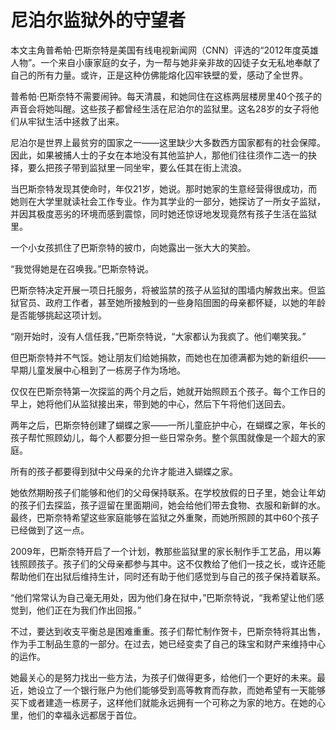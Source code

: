# 尼泊尔监狱外的守望者

本文主角普希帕·巴斯奈特是美国有线电视新闻网（CNN）评选的“2012年度英雄人物”。一个来自小康家庭的女子，为一帮与她非亲非故的囚徒子女无私地奉献了自己的所有力量。或许，正是这种仿佛能熔化囚牢铁壁的爱，感动了全世界。 

普希帕·巴斯奈特不需要闹钟。每天清晨，和她同住在这栋两层楼房里40个孩子的声音会将她叫醒。这些孩子都曾经生活在尼泊尔的监狱里。这名28岁的女子将他们从牢狱生活中拯救了出来。 

尼泊尔是世界上最贫穷的国家之一——这里缺少大多数西方国家都有的社会保障。因此，如果被捕人士的子女在本地没有其他监护人，那他们往往须作二选一的抉择，要么把孩子带到监狱里一同坐牢，要么任其在街上流浪。 

当巴斯奈特发现其使命时，年仅21岁，她说。那时她家的生意经营得很成功，而她则在大学里就读社会工作专业。作为其学业的一部分，她探访了一所女子监狱，并因其极度恶劣的环境而感到震惊，同时她还惊讶地发现竟然有孩子生活在监狱里。 

一个小女孩抓住了巴斯奈特的披巾，向她露出一张大大的笑脸。 

“我觉得她是在召唤我。”巴斯奈特说。 

巴斯奈特决定开展一项日托服务，将被监禁的孩子从监狱的围墙内解救出来。但监狱官员、政府工作者，甚至她所接触到的一些身陷囹圄的母亲都怀疑，以她的年龄是否能够挑起这项计划。 

“刚开始时，没有人信任我，”巴斯奈特说，“大家都认为我疯了。他们嘲笑我。” 

但巴斯奈特并不气馁。她让朋友们给她捐款，而她也在加德满都为她的新组织——早期儿童发展中心租到了一栋房子作为场地。 

仅仅在巴斯奈特第一次探监的两个月之后，她就开始照顾五个孩子。每个工作日的早上，她将他们从监狱接出来，带到她的中心，然后下午将他们送回去。 

两年之后，巴斯奈特创建了蝴蝶之家——一所儿童庇护中心，在蝴蝶之家，年长的孩子帮忙照顾幼儿，每个人都要分担一些日常杂务。整个氛围就像是一个超大的家庭。 

所有的孩子都要得到狱中父母亲的允许才能进入蝴蝶之家。 

她依然期盼孩子们能够和他们的父母保持联系。在学校放假的日子里，她会让年幼的孩子们去探监，孩子逗留在里面期间，她会给他们带去食物、衣服和新鲜的水。最终，巴斯奈特希望这些家庭能够在监狱之外重聚，而她所照顾的其中60个孩子已经做到了这一点。 

2009年，巴斯奈特开启了一个计划，教那些监狱里的家长制作手工艺品，用以筹钱照顾孩子。孩子们的父母亲都参与其中。这不仅教给了他们一技之长，或许还能帮助他们在出狱后维持生计，同时还有助于他们感觉到与自己的孩子保持着联系。 

“他们常常认为自己毫无用处，因为他们身在狱中，”巴斯奈特说，“我希望让他们感觉到，他们正在为我们作出回报。” 

不过，要达到收支平衡总是困难重重。孩子们帮忙制作贺卡，巴斯奈特将其出售，作为手工制品生意的一部分。在过去，她已经变卖了自己的珠宝和财产来维持中心的运作。 

她最关心的是努力找出一些方法，为孩子们做得更多，给他们一个更好的未来。最近，她设立了一个银行账户为他们能够受到高等教育而存款，而她希望有一天能够买下或者建造一栋房子，这样他们就能永远拥有一个可称之为家的地方。在她的心里，他们的幸福永远都居于首位。